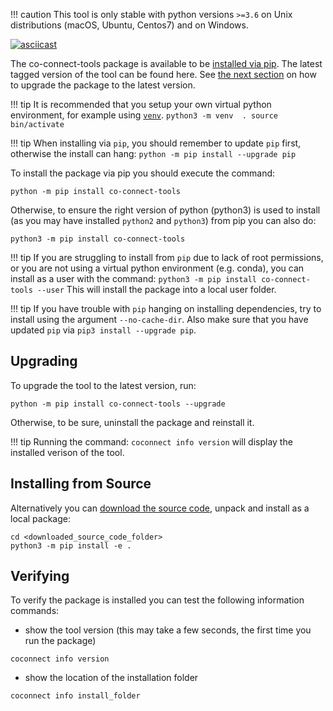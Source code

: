 
!!! caution
    This tool is only stable with python versions `>=3.6` on Unix distributions (macOS, Ubuntu, Centos7) and on Windows. 

[![asciicast](https://asciinema.org/a/443714.svg)](https://asciinema.org/a/443714)


The co-connect-tools package is available to be [installed via pip](https://pypi.org/project/co-connect-tools/). The latest tagged version of the tool can be found here. See [the next section](/docs/CaRROT-CDM/Installing/#upgrading) on how to upgrade the package to the latest version.

!!! tip
    It is recommended that you setup your own virtual python environment, for example using [`venv`](https://docs.python.org/3/library/venv.html).
    ```
    python3 -m venv  .
    source bin/activate
    ```

!!! tip
    When installing via `pip`, you should remember to update `pip` first, otherwise the install can hang:
    ```
    python -m pip install --upgrade pip
    ```


To install the package via pip you should execute the command:
```
python -m pip install co-connect-tools
```

Otherwise, to ensure the right version of python (python3) is used to install (as you may have installed `python2` and `python3`) from pip you can also do:
```
python3 -m pip install co-connect-tools
```


!!! tip
    If you are struggling to install from `pip` due to lack of root permissions, or you are not using a virtual python environment (e.g. conda), you can install as a user with the command:
    ```
    python3 -m pip install co-connect-tools --user
    ```
    This will install the package into a local user folder.

!!! tip
    If you have trouble with `pip` hanging on installing dependencies, try to install using the argument `--no-cache-dir`. Also make sure that you have updated `pip` via `pip3 install --upgrade pip`.


## Upgrading

To upgrade the tool to the latest version, run:
```
python -m pip install co-connect-tools --upgrade
```
Otherwise, to be sure, uninstall the package and reinstall it.

!!! tip
    Running the command:
    ```
    coconnect info version
    ```
    will display the installed verison of the tool.

## Installing from Source

Alternatively you can [download the source code](https://github.com/HDRUK/CaRROT-CDM/tags), unpack and install as a local package:
```
cd <downloaded_source_code_folder>
python3 -m pip install -e . 
```


## Verifying

To verify the package is installed you can test the following information commands:

* show the tool version (this may take a few seconds, the first time you run the package)

```
coconnect info version
```

* show the location of the installation folder  

```
coconnect info install_folder
```

